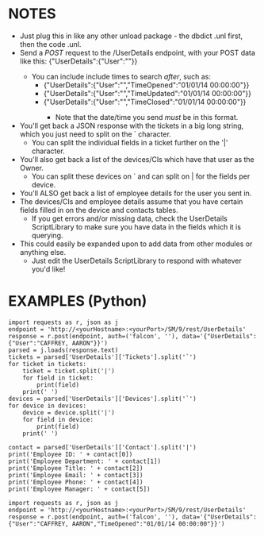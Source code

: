 
# NOTES

- Just plug this in like any other unload package - the dbdict .unl first, then the code .unl.
- Send a *POST* request to the /UserDetails endpoint, with your POST data like this: {"UserDetails":{"User":"<insert username here>"}}
  - You can include include times to search *after*, such as:
    - {"UserDetails":{"User":"<insert username here>","TimeOpened":"01/01/14 00:00:00"}}
    - {"UserDetails":{"User":"<insert username here>","TimeUpdated":"01/01/14 00:00:00"}}
    - {"UserDetails":{"User":"<insert username here>","TimeClosed":"01/01/14 00:00:00"}}
      - Note that the date/time you send *must* be in this format.
- You'll get back a JSON response with the tickets in a big long string, which you just need to split on the ` character.
  - You can split the individual fields in a ticket further on the '|' character.
- You'll also get back a list of the devices/CIs which have that user as the Owner.
  - You can split these devices on ` and can split on | for the fields per device.
- You'll ALSO get back a list of employee details for the user you sent in.
- The devices/CIs and employee details assume that you have certain fields filled in on the device and contacts tables.
  - If you get errors and/or missing data, check the UserDetails ScriptLibrary to make sure you have data in the fields which it is querying.
- This could easily be expanded upon to add data from other modules or anything else.
  - Just edit the UserDetails ScriptLibrary to respond with whatever you'd like!

# EXAMPLES (Python)
```
import requests as r, json as j
endpoint = 'http://<yourHostname>:<yourPort>/SM/9/rest/UserDetails'
response = r.post(endpoint, auth=('falcon', ''), data='{"UserDetails":{"User":"CAFFREY, AARON"}}')
parsed = j.loads(response.text)
tickets = parsed['UserDetails']['Tickets'].split('`')
for ticket in tickets:
    ticket = ticket.split('|')
    for field in ticket:
        print(field)
    print(' ')
devices = parsed['UserDetails']['Devices'].split('`')
for device in devices:
    device = device.split('|')
    for field in device:
        print(field)
    print(' ')

contact = parsed['UserDetails']['Contact'].split('|')
print('Employee ID: ' + contact[0])
print('Employee Department: ' + contact[1])
print('Employee Title: ' + contact[2])
print('Employee Email: ' + contact[3])
print('Employee Phone: ' + contact[4])
print('Employee Manager: ' + contact[5])

import requests as r, json as j
endpoint = 'http://<yourHostname>:<yourPort>/SM/9/rest/UserDetails'
response = r.post(endpoint, auth=('falcon', ''), data='{"UserDetails":{"User":"CAFFREY, AARON","TimeOpened":"01/01/14 00:00:00"}}')
```
